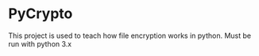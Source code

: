 # PyCrypto

This project is used to teach how file encryption works in python.
Must be run with python 3.x

